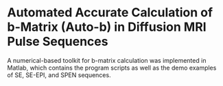 # Automated Accurate Calculation of b-Matrix (Auto-b) in Diffusion MRI Pulse Sequences
A numerical-based toolkit for b-matrix calculation was implemented in Matlab, which contains the program scripts as well as the demo examples of SE, SE-EPI, and SPEN sequences.